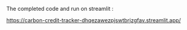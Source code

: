 The completed code and run on streamlit : 

https://carbon-credit-tracker-dhqezawezpjswtbrjzgfav.streamlit.app/
